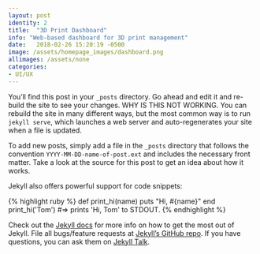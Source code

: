 ```yaml
---
layout: post
identity: 2
title:  "3D Print Dashboard"
info: "Web-based dashboard for 3D print management"
date:   2018-02-26 15:20:19 -0500
image: /assets/homepage_images/dashboard.png
allimages: /assets/none
categories:
- UI/UX
---
```

You’ll find this post in your `_posts` directory. Go ahead and edit it and re-build the site to see your changes. WHY IS THIS NOT WORKING. You can rebuild the site in many different ways, but the most common way is to run `jekyll serve`, which launches a web server and auto-regenerates your site when a file is updated.

To add new posts, simply add a file in the `_posts` directory that follows the convention `YYYY-MM-DD-name-of-post.ext` and includes the necessary front matter. Take a look at the source for this post to get an idea about how it works.

Jekyll also offers powerful support for code snippets:

{% highlight ruby %}
def print_hi(name)
  puts "Hi, #{name}"
end
print_hi('Tom')
#=> prints 'Hi, Tom' to STDOUT.
{% endhighlight %}


Check out the [Jekyll docs][jekyll-docs] for more info on how to get the most out of Jekyll. File all bugs/feature requests at [Jekyll’s GitHub repo][jekyll-gh]. If you have questions, you can ask them on [Jekyll Talk][jekyll-talk].

[jekyll-docs]: https://jekyllrb.com/docs/home
[jekyll-gh]:   https://github.com/jekyll/jekyll
[jekyll-talk]: https://talk.jekyllrb.com/
